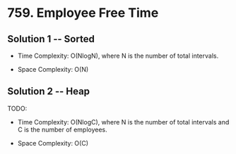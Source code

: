 # 759. Employee Free Time

## Solution 1 -- Sorted

* Time Complexity: O(NlogN), where N is the number of total intervals.

* Space Complexity: O(N)

## Solution 2 -- Heap

TODO:

* Time Complexity: O(NlogC), where N is the number of total intervals and C is the number of employees.

* Space Complexity: O(C)
